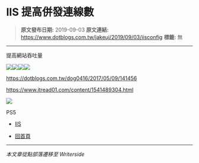 # IIS 提高併發連線數

> **原文發布日期:** 2019-09-03
> **原文連結:** https://www.dotblogs.com.tw/jakeuj/2019/09/03/iisconfig
> **標籤:** 無

---

提高網站吞吐量

![](https://dotblogsfile.blob.core.windows.net/user/jakeuj/fbb978d2-1d1f-478d-99bb-c9d5b8c0c8a2/1567484068_63441.png)![](https://dotblogsfile.blob.core.windows.net/user/jakeuj/fbb978d2-1d1f-478d-99bb-c9d5b8c0c8a2/1567484068_21543.png)![](https://dotblogsfile.blob.core.windows.net/user/jakeuj/fbb978d2-1d1f-478d-99bb-c9d5b8c0c8a2/1567484068_19674.png)![](https://dotblogsfile.blob.core.windows.net/user/jakeuj/fbb978d2-1d1f-478d-99bb-c9d5b8c0c8a2/1567484468_36943.png)

<https://dotblogs.com.tw/dog0416/2017/05/09/141456>

<https://www.itread01.com/content/1541489304.html>

![](https://card.psnprofiles.com/1/jakeuj.png)

PS5

* [IIS](/jakeuj/Tags?qq=IIS)

* [回首頁](/jakeuj)

---

*本文章從點部落遷移至 Writerside*
